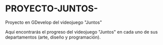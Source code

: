 # PROYECTO-JUNTOS-
Proyecto en GDevelop del videojuego "Juntos"

Aquí encontrarás el progreso del videojuego "Juntos" en cada uno de sus departamentos (arte, diseño y programación).
